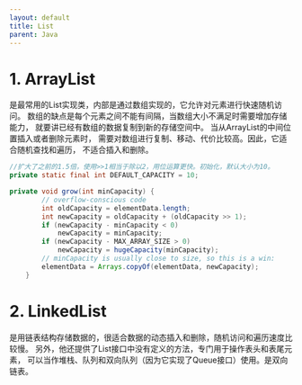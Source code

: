 ```yaml
---
layout: default
title: List
parent: Java
---
```


# 1. ArrayList

是最常用的List实现类，内部是通过数组实现的，它允许对元素进行快速随机访问。
数组的缺点是每个元素之间不能有间隔，当数组大小不满足时需要增加存储能力，
就要讲已经有数组的数据复制到新的存储空间中。
当从ArrayList的中间位置插入或者删除元素时，
需要对数组进行复制、移动、代价比较高。因此，它适合随机查找和遍历，
不适合插入和删除。

```Java
//扩大了之前的1.5倍，使用>>1相当于除以2，用位运算更快。初始化，默认大小为10。
private static final int DEFAULT_CAPACITY = 10;

private void grow(int minCapacity) {
        // overflow-conscious code
        int oldCapacity = elementData.length;
        int newCapacity = oldCapacity + (oldCapacity >> 1);
        if (newCapacity - minCapacity < 0)
            newCapacity = minCapacity;
        if (newCapacity - MAX_ARRAY_SIZE > 0)
            newCapacity = hugeCapacity(minCapacity);
        // minCapacity is usually close to size, so this is a win:
        elementData = Arrays.copyOf(elementData, newCapacity);
    }

```

# 2. LinkedList

是用链表结构存储数据的，很适合数据的动态插入和删除，随机访问和遍历速度比较慢。
另外，他还提供了List接口中没有定义的方法，专门用于操作表头和表尾元素，
可以当作堆栈、队列和双向队列（因为它实现了Queue接口）使用。是双向链表。
